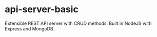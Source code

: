 # api-server-basic
Extensible REST API server with CRUD methods. Built in NodeJS with Express and MongoDB.
